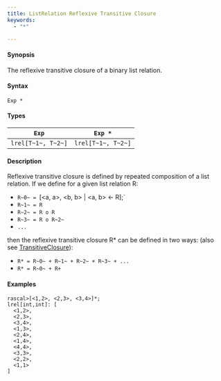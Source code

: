 ```yaml
---
title: ListRelation Reflexive Transitive Closure
keywords:
  - "*"

---
```


#### Synopsis

The reflexive transitive closure of a binary list relation.

#### Syntax

`Exp *`

#### Types

|`Exp`               | `Exp *`             |
| --- | --- |
| `lrel[T~1~, T~2~]` | `lrel[T~1~, T~2~]`  |

#### Description

Reflexive transitive closure is defined by repeated composition of a list relation.
If we define for a given list relation R:

*  `R~0~ = `[<a, a>, <b, b> | <a, b> <- R];`
*  `R~1~ = R`
*  `R~2~ = R o R`
*  `R~3~ = R o R~2~`
*  `...`

then the reflexive transitive closure R* can be defined in two ways:
(also see [TransitiveClosure](../../../../../Rascal/Expressions/Values/ListRelation/TransitiveClosure)):

*  `R* = R~0~ + R~1~ + R~2~ + R~3~ + ...`
*  `R* = R~0~ + R+`

#### Examples

```rascal-shell 
rascal>[<1,2>, <2,3>, <3,4>]*;
lrel[int,int]: [
  <1,2>,
  <2,3>,
  <3,4>,
  <1,3>,
  <2,4>,
  <1,4>,
  <4,4>,
  <3,3>,
  <2,2>,
  <1,1>
]
```


